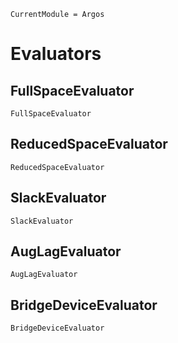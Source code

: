 ```@meta
CurrentModule = Argos
```

# Evaluators

## FullSpaceEvaluator
```@docs
FullSpaceEvaluator
```

## ReducedSpaceEvaluator
```@docs
ReducedSpaceEvaluator
```

## SlackEvaluator
```@docs
SlackEvaluator
```

## AugLagEvaluator
```@docs
AugLagEvaluator
```

## BridgeDeviceEvaluator
```@docs
BridgeDeviceEvaluator
```
